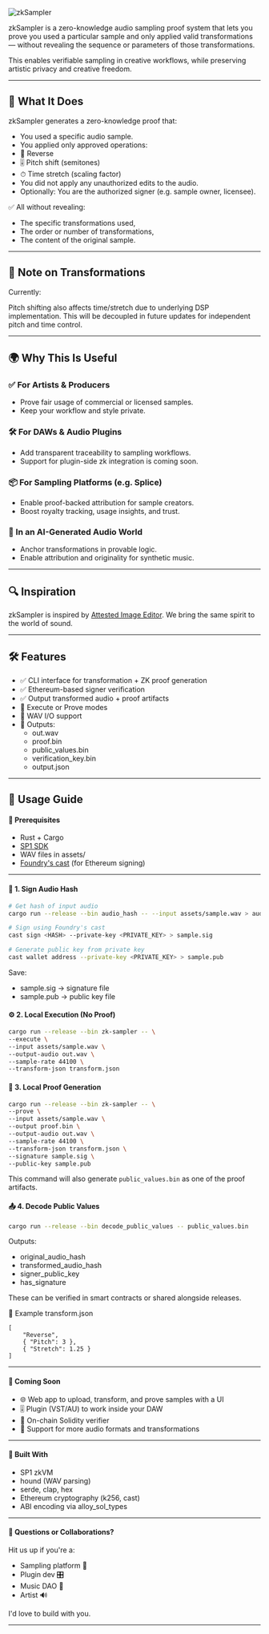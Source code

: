 ![zkSampler](https://img.shields.io/badge/zkSampler-%F0%9F%8E%A7%E2%9C%94%EF%B8%8F%20Prove%20your%20sound-black?style=for-the-badge&logo=audacity&logoColor=white)

zkSampler is a zero-knowledge audio sampling proof system that lets you prove you used a particular sample and only applied valid transformations — without revealing the sequence or parameters of those transformations.

This enables verifiable sampling in creative workflows, while preserving artistic privacy and creative freedom.

---

## 🧠 What It Does

zkSampler generates a zero-knowledge proof that:
- You used a specific audio sample.
- You applied only approved operations:
- 🔁 Reverse
- 🎚 Pitch shift (semitones)
- ⏱ Time stretch (scaling factor)
- You did not apply any unauthorized edits to the audio.
- Optionally: You are the authorized signer (e.g. sample owner, licensee).

✅ All without revealing:
- The specific transformations used,
- The order or number of transformations,
- The content of the original sample.

---

## 🧬 Note on Transformations

Currently:

Pitch shifting also affects time/stretch due to underlying DSP implementation.
This will be decoupled in future updates for independent pitch and time control.

---

## 🌍 Why This Is Useful

### ✅ For Artists & Producers
- Prove fair usage of commercial or licensed samples.
- Keep your workflow and style private.

### 🛠 For DAWs & Audio Plugins
- Add transparent traceability to sampling workflows.
- Support for plugin-side zk integration is coming soon.

### 📦 For Sampling Platforms (e.g. Splice)
- Enable proof-backed attribution for sample creators.
- Boost royalty tracking, usage insights, and trust.

### 🤖 In an AI-Generated Audio World
- Anchor transformations in provable logic.
- Enable attribution and originality for synthetic music.

---

## 🔍 Inspiration

zkSampler is inspired by [Attested Image Editor](https://blog.succinct.xyz/tales-from-the-hacker-house-building-an-attested-image-editor/). We bring the same spirit to the world of sound.

---

## 🛠 Features
- ✅ CLI interface for transformation + ZK proof generation
- ✅ Ethereum-based signer verification
- ✅ Output transformed audio + proof artifacts
- 🧪 Execute or Prove modes
- 🎼 WAV I/O support
- 🧾 Outputs:
    - out.wav
    - proof.bin
    - public_values.bin
    - verification_key.bin
    - output.json

---

## 🚀 Usage Guide

#### 🧰 Prerequisites
- Rust + Cargo
- [SP1 SDK](https://docs.succinct.xyz/docs/sp1/getting-started/install)
- WAV files in assets/
- [Foundry's cast](https://book.getfoundry.sh/getting-started/installation) (for Ethereum signing)

---

#### 📝 1. Sign Audio Hash

```bash
# Get hash of input audio
cargo run --release --bin audio_hash -- --input assets/sample.wav > audio_hash.txt

# Sign using Foundry's cast
cast sign <HASH> --private-key <PRIVATE_KEY> > sample.sig

# Generate public key from private key
cast wallet address --private-key <PRIVATE_KEY> > sample.pub
```

Save:

- sample.sig → signature file
- sample.pub → public key file

#### ⚙️ 2. Local Execution (No Proof)

```bash
cargo run --release --bin zk-sampler -- \
--execute \
--input assets/sample.wav \
--output-audio out.wav \
--sample-rate 44100 \
--transform-json transform.json
```

#### 🔐 3. Local Proof Generation

```bash
cargo run --release --bin zk-sampler -- \
--prove \
--input assets/sample.wav \
--output proof.bin \
--output-audio out.wav \
--sample-rate 44100 \
--transform-json transform.json \
--signature sample.sig \
--public-key sample.pub
```

This command will also generate `public_values.bin` as one of the proof artifacts.

#### 📤 4. Decode Public Values

```bash
cargo run --release --bin decode_public_values -- public_values.bin
```

Outputs:
- original_audio_hash
- transformed_audio_hash
- signer_public_key
- has_signature

These can be verified in smart contracts or shared alongside releases.

📄 Example transform.json
```
[
    "Reverse",
    { "Pitch": 3 },
    { "Stretch": 1.25 }
]

```

---

#### 🔮 Coming Soon
- 🌐 Web app to upload, transform, and prove samples with a UI
- 🎚 Plugin (VST/AU) to work inside your DAW
- 🧾 On-chain Solidity verifier
- 🧬 Support for more audio formats and transformations

---

#### 🤝 Built With
- SP1 zkVM
- hound (WAV parsing)
- serde, clap, hex
- Ethereum cryptography (k256, cast)
- ABI encoding via alloy_sol_types

---

#### 💬 Questions or Collaborations?

Hit us up if you're a:
- Sampling platform 🧰
- Plugin dev 🎛
- Music DAO 🎵
- Artist 🔊

I'd love to build with you.

---